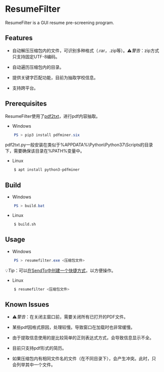 # ResumeFilter

ResumeFilter is a GUI resume pre-screening program.

## Features

- 自动解压压缩包内的文件，可识别多种格式（.rar，.zip等）。⚠️*警告*：zip方式只支持固定UTF-8编码。

- 自动遍历压缩包内的目录。

- 提供关键字匹配功能，目前为抽取学校信息。

- 支持跨平台。

## Prerequisites

ResumeFilter使用了[pdf2txt](https://github.com/pdfminer/pdfminer.six)，进行pdf内容抽取。

- Windows

```powershell
    PS > pip3 install pdfminer.six
```

pdf2txt.py一般安装在类似于%APPDATA%\Python\Python37\Scripts的目录下，需要确保该目录在%PATH%变量中。

- Linux

```bash
    $ apt install python3-pdfminer
```

## Build

- Windows

```powershell
    PS > build.bat
```

- Linux

```bash
    $ build.sh
```

## Usage

- Windows

```powershell
    PS > resumefilter.exe <压缩包文件>
```

💡*Tip*：可以[在SendTo中创建一个快捷方式](https://devblogs.microsoft.com/oldnewthing/20170403-00/?p=95885)，以方便操作。

- Linux

```bash
    $ resumefilter <压缩包文件>
```

## Known Issues

- ⚠️*警告*：在关闭主窗口前，需要关闭所有已打开的PDF文件。

- 某些pdf因格式原因，处理较慢。导致窗口在加载时也非常缓慢。

- 由于提取信息使用的是比较简单的正则表达式方式，会导致信息显示不全。

- 目前只支持pdf形式的简历。

- 如果压缩包内有相同文件名的文件（在不同目录下），会产生冲突。此时，只会列举其中一个文件。